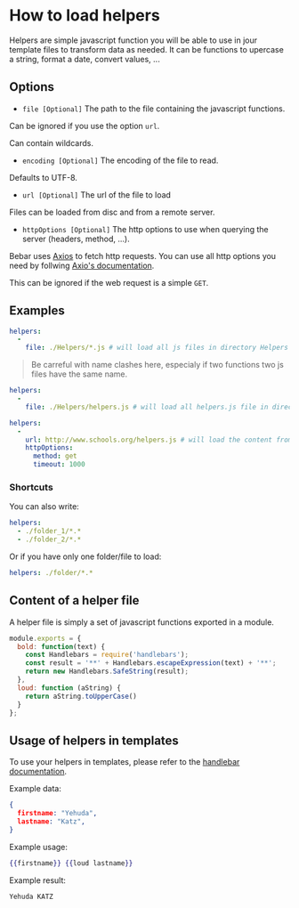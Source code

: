 # How to load helpers

Helpers are simple javascript function you will be able to use in jour template files to transform data as needed. It can be functions to upercase a string, format a date, convert values, ...

## Options

- ```file [Optional]``` The path to the file containing the javascript functions.

Can be ignored if you use the option ```url```.

Can contain wildcards.

- ```encoding [Optional]``` The encoding of the file to read.

Defaults to UTF-8.

- ```url [Optional]``` The url of the file to load

Files can be loaded from disc and from a remote server.

- ```httpOptions [Optional]``` The http options to use when querying the server (headers, method, ...).

Bebar uses [Axios](https://axios-http.com/) to fetch http requests. You can use all http options you need by follwing [Axio's documentation](https://axios-http.com/docs/req_config).

This can be ignored if the web request is a simple `GET`.

## Examples

``` yaml
helpers:
  -
    file: ./Helpers/*.js # will load all js files in directory Helpers
```

> Be carreful with name clashes here, especialy if two functions two js files have the same name.

``` yaml
helpers:
  -
    file: ./Helpers/helpers.js # will load all helpers.js file in directory Helpers
```

``` yaml
helpers:
  -
    url: http://www.schools.org/helpers.js # will load the content from the provided url
    httpOptions:
      method: get
      timeout: 1000
```

### Shortcuts

You can also write:

``` yaml
helpers:
  - ./folder_1/*.*
  - ./folder_2/*.*
```

Or if you have only one folder/file to load:

``` yaml
helpers: ./folder/*.*
```

## Content of a helper file

A helper file is simply a set of javascript functions exported in a module.

``` js
module.exports = {
  bold: function(text) {
    const Handlebars = require('handlebars');
    const result = '**' + Handlebars.escapeExpression(text) + '**';
    return new Handlebars.SafeString(result);
  },
  loud: function (aString) {
    return aString.toUpperCase()
  }
};
```

## Usage of helpers in templates

To use your helpers in templates, please refer to the [handlebar documentation](https://handlebarsjs.com/guide/#custom-helpers).

Example data:

``` json
{
  firstname: "Yehuda",
  lastname: "Katz",
}
```

Example usage:

``` hbs
{{firstname}} {{loud lastname}}
```

Example result:

``` markdown
Yehuda KATZ
```
